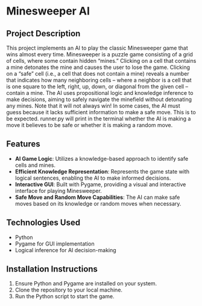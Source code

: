 # Minesweeper AI

## Project Description
This project implements an AI to play the classic Minesweeper game that wins almost every time. Minesweeper is a puzzle game consisting of a grid of cells, where some contain hidden “mines.” Clicking on a cell that contains a mine detonates the mine and causes the user to lose the game. Clicking on a “safe” cell (i.e., a cell that does not contain a mine) reveals a number that indicates how many neighboring cells – where a neighbor is a cell that is one square to the left, right, up, down, or diagonal from the given cell – contain a mine. The AI uses propositional logic and knowledge inference to make decisions, aiming to safely navigate the minefield without detonating any mines. Note that it will not always win! In some cases, the AI must guess because it lacks sufficient information to make a safe move. This is to be expected. runner.py will print in the terminal whether the AI is making a move it believes to be safe or whether it is making a random move.

## Features
- **AI Game Logic**: Utilizes a knowledge-based approach to identify safe cells and mines.
- **Efficient Knowledge Representation**: Represents the game state with logical sentences, enabling the AI to make informed decisions.
- **Interactive GUI**: Built with Pygame, providing a visual and interactive interface for playing Minesweeper.
- **Safe Move and Random Move Capabilities**: The AI can make safe moves based on its knowledge or random moves when necessary.

## Technologies Used
- Python
- Pygame for GUI implementation
- Logical inference for AI decision-making

## Installation Instructions
1. Ensure Python and Pygame are installed on your system.
2. Clone the repository to your local machine.
3. Run the Python script to start the game.
